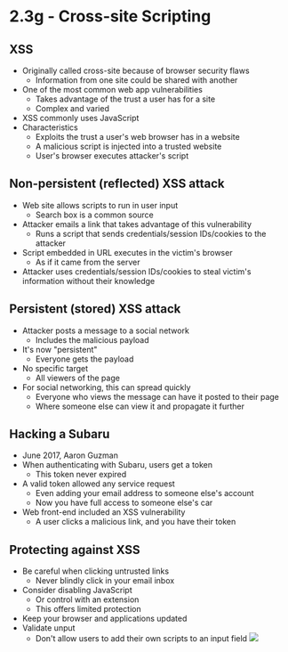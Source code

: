 # 2.3g - Cross-site Scripting
## XSS
- Originally called cross-site because of browser security flaws
	- Information from one site could be shared with another
- One of the most common web app vulnerabilities
	- Takes advantage of the trust a user has for a site
	- Complex and varied
- XSS commonly uses JavaScript
- Characteristics
	- Exploits the trust a user's web browser has in a website
	- A malicious script is injected into a trusted website
	- User's browser executes attacker's script
## Non-persistent (reflected) XSS attack
- Web site allows scripts to run in user input
	- Search box is a common source
- Attacker emails a link that takes advantage of this vulnerability
	- Runs a script that sends credentials/session IDs/cookies to the attacker
- Script embedded in URL executes in the victim's browser
	- As if it came from the server
- Attacker uses credentials/session IDs/cookies to steal victim's information without their knowledge
## Persistent (stored) XSS attack
- Attacker posts a message to a social network
	- Includes the malicious payload
- It's now "persistent"
	- Everyone gets the payload
- No specific target
	- All viewers of the page
- For social networking, this can spread quickly
	- Everyone who views the message can have it posted to their page
	- Where someone else can view it and propagate it further
## Hacking a Subaru
- June 2017, Aaron Guzman
- When authenticating with Subaru, users get a token
	- This token never expired
- A valid token allowed any service request
	- Even adding your email address to someone else's account
	- Now you have full access to someone else's car
- Web front-end included an XSS vulnerability
	- A user clicks a malicious link, and you have their token
## Protecting against XSS
- Be careful when clicking untrusted links
	- Never blindly click in your email inbox
- Consider disabling JavaScript
	- Or control with an extension
	- This offers limited protection
- Keep your browser and applications updated
- Validate unput
	- Don't allow users to add their own scripts to an input field
![](Pasted%20image%2020240908123608.png)